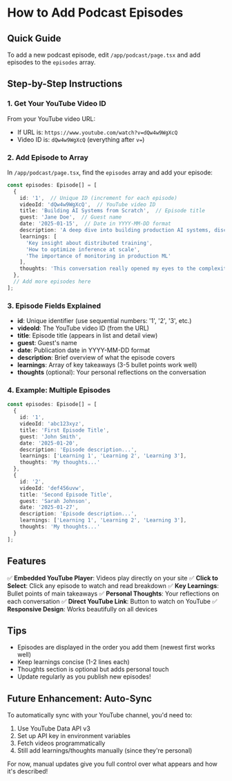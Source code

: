 # How to Add Podcast Episodes

## Quick Guide

To add a new podcast episode, edit `/app/podcast/page.tsx` and add episodes to the `episodes` array.

## Step-by-Step Instructions

### 1. Get Your YouTube Video ID

From your YouTube video URL:
- If URL is: `https://www.youtube.com/watch?v=dQw4w9WgXcQ`
- Video ID is: `dQw4w9WgXcQ` (everything after `v=`)

### 2. Add Episode to Array

In `/app/podcast/page.tsx`, find the `episodes` array and add your episode:

```typescript
const episodes: Episode[] = [
  {
    id: '1',  // Unique ID (increment for each episode)
    videoId: 'dQw4w9WgXcQ',  // YouTube video ID
    title: 'Building AI Systems from Scratch',  // Episode title
    guest: 'Jane Doe',  // Guest name
    date: '2025-01-15',  // Date in YYYY-MM-DD format
    description: 'A deep dive into building production AI systems, discussing challenges, best practices, and lessons learned from scaling ML infrastructure.',
    learnings: [
      'Key insight about distributed training',
      'How to optimize inference at scale',
      'The importance of monitoring in production ML'
    ],
    thoughts: 'This conversation really opened my eyes to the complexity of production ML systems. Jane\'s experience with scaling to millions of users was fascinating...'
  },
  // Add more episodes here
];
```

### 3. Episode Fields Explained

- **id**: Unique identifier (use sequential numbers: '1', '2', '3', etc.)
- **videoId**: The YouTube video ID (from the URL)
- **title**: Episode title (appears in list and detail view)
- **guest**: Guest's name
- **date**: Publication date in YYYY-MM-DD format
- **description**: Brief overview of what the episode covers
- **learnings**: Array of key takeaways (3-5 bullet points work well)
- **thoughts** (optional): Your personal reflections on the conversation

### 4. Example: Multiple Episodes

```typescript
const episodes: Episode[] = [
  {
    id: '1',
    videoId: 'abc123xyz',
    title: 'First Episode Title',
    guest: 'John Smith',
    date: '2025-01-20',
    description: 'Episode description...',
    learnings: ['Learning 1', 'Learning 2', 'Learning 3'],
    thoughts: 'My thoughts...'
  },
  {
    id: '2',
    videoId: 'def456uvw',
    title: 'Second Episode Title',
    guest: 'Sarah Johnson',
    date: '2025-01-27',
    description: 'Episode description...',
    learnings: ['Learning 1', 'Learning 2', 'Learning 3'],
    thoughts: 'My thoughts...'
  }
];
```

## Features

✅ **Embedded YouTube Player**: Videos play directly on your site
✅ **Click to Select**: Click any episode to watch and read breakdown
✅ **Key Learnings**: Bullet points of main takeaways
✅ **Personal Thoughts**: Your reflections on each conversation
✅ **Direct YouTube Link**: Button to watch on YouTube
✅ **Responsive Design**: Works beautifully on all devices

## Tips

- Episodes are displayed in the order you add them (newest first works well)
- Keep learnings concise (1-2 lines each)
- Thoughts section is optional but adds personal touch
- Update regularly as you publish new episodes!

## Future Enhancement: Auto-Sync

To automatically sync with your YouTube channel, you'd need to:
1. Use YouTube Data API v3
2. Set up API key in environment variables
3. Fetch videos programmatically
4. Still add learnings/thoughts manually (since they're personal)

For now, manual updates give you full control over what appears and how it's described!
